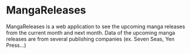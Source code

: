 # MangaReleases
MangaReleases is a web application to see the upcoming manga releases from the current month and next month. Data of the upcoming manga releases are from several publishing companies (ex. Seven Seas, Yen Press...)
